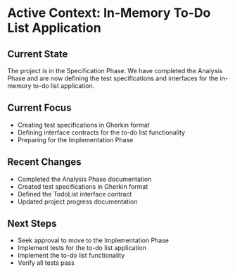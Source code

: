 # Active Context: In-Memory To-Do List Application

## Current State
The project is in the Specification Phase. We have completed the Analysis Phase and are now defining the test specifications and interfaces for the in-memory to-do list application.

## Current Focus
- Creating test specifications in Gherkin format
- Defining interface contracts for the to-do list functionality
- Preparing for the Implementation Phase

## Recent Changes
- Completed the Analysis Phase documentation
- Created test specifications in Gherkin format
- Defined the TodoList interface contract
- Updated project progress documentation

## Next Steps
- Seek approval to move to the Implementation Phase
- Implement tests for the to-do list application
- Implement the to-do list functionality
- Verify all tests pass
